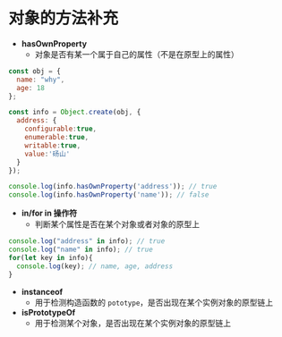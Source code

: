 # 对象的方法补充

* **hasOwnProperty**
  * 对象是否有某一个属于自己的属性（不是在原型上的属性）

```js
const obj = {
  name: "why",
  age: 18
};

const info = Object.create(obj, {
  address: {
    configurable:true,
    enumerable:true,
    writable:true,
    value:'砀山'
  }
});

console.log(info.hasOwnProperty('address')); // true
console.log(info.hasOwnProperty('name')); // false
```

* **in/for in 操作符**
  * 判断某个属性是否在某个对象或者对象的原型上

```js
console.log("address" in info); // true
console.log("name" in info); // true
for(let key in info){
  console.log(key); // name, age, address
}
```

* **instanceof**
  * 用于检测构造函数的 `pototype`，是否出现在某个实例对象的原型链上
* **isPrototypeOf**
  * 用于检测某个对象，是否出现在某个实例对象的原型链上